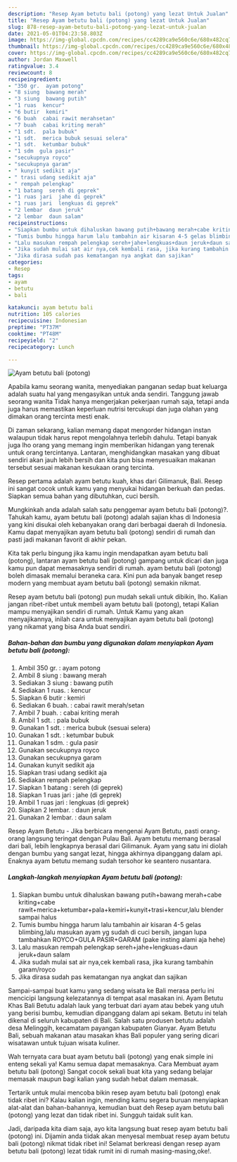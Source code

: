 ```yaml
---
description: "Resep Ayam betutu bali (potong) yang lezat Untuk Jualan"
title: "Resep Ayam betutu bali (potong) yang lezat Untuk Jualan"
slug: 878-resep-ayam-betutu-bali-potong-yang-lezat-untuk-jualan
date: 2021-05-01T04:23:58.803Z
image: https://img-global.cpcdn.com/recipes/cc4289ca9e560c6e/680x482cq70/ayam-betutu-bali-potong-foto-resep-utama.jpg
thumbnail: https://img-global.cpcdn.com/recipes/cc4289ca9e560c6e/680x482cq70/ayam-betutu-bali-potong-foto-resep-utama.jpg
cover: https://img-global.cpcdn.com/recipes/cc4289ca9e560c6e/680x482cq70/ayam-betutu-bali-potong-foto-resep-utama.jpg
author: Jordan Maxwell
ratingvalue: 3.4
reviewcount: 8
recipeingredient:
- "350 gr.  ayam potong"
- "8 siung  bawang merah"
- "3 siung  bawang putih"
- "1 ruas  kencur"
- "6 butir  kemiri"
- "6 buah  cabai rawit merahsetan"
- "7 buah  cabai kriting merah"
- "1 sdt.  pala bubuk"
- "1 sdt.  merica bubuk sesuai selera"
- "1 sdt.  ketumbar bubuk"
- "1 sdm  gula pasir"
- "secukupnya royco"
- "secukupnya garam"
- " kunyit sedikit aja"
- " trasi udang sedikit aja"
- " rempah pelengkap"
- "1 batang  sereh di geprek"
- "1 ruas jari  jahe di geprek"
- "1 ruas jari  lengkuas di geprek"
- "2 lembar  daun jeruk"
- "2 lembar  daun salam"
recipeinstructions:
- "Siapkan bumbu untuk dihaluskan bawang putih+bawang merah+cabe kriting+cabe rawit+merica+ketumbar+pala+kemiri+kunyit+trasi+kencur,lalu blender sampai halus"
- "Tumis bumbu hingga harum lalu tambahin air kisaran 4-5 gelas blimbing,lalu masukan ayam yg sudah di cuci bersih, jangan lupa tambahkan ROYCO+GULA PASIR+GARAM (pake insting alami aja hehe)"
- "Lalu masukan rempah pelengkap sereh+jahe+lengkuas+daun jeruk+daun salam"
- "Jika sudah mulai sat air nya,cek kembali rasa, jika kurang tambahin garam/royco"
- "Jika dirasa sudah pas kematangan nya angkat dan sajikan"
categories:
- Resep
tags:
- ayam
- betutu
- bali

katakunci: ayam betutu bali 
nutrition: 105 calories
recipecuisine: Indonesian
preptime: "PT37M"
cooktime: "PT48M"
recipeyield: "2"
recipecategory: Lunch

---
```



![Ayam betutu bali (potong)](https://img-global.cpcdn.com/recipes/cc4289ca9e560c6e/680x482cq70/ayam-betutu-bali-potong-foto-resep-utama.jpg)

Apabila kamu seorang wanita, menyediakan panganan sedap buat keluarga adalah suatu hal yang mengasyikan untuk anda sendiri. Tanggung jawab seorang  wanita Tidak hanya mengerjakan pekerjaan rumah saja, tetapi anda juga harus memastikan keperluan nutrisi tercukupi dan juga olahan yang dimakan orang tercinta mesti enak.

Di zaman  sekarang, kalian memang dapat mengorder hidangan instan walaupun tidak harus repot mengolahnya terlebih dahulu. Tetapi banyak juga lho orang yang memang ingin memberikan hidangan yang terenak untuk orang tercintanya. Lantaran, menghidangkan masakan yang dibuat sendiri akan jauh lebih bersih dan kita pun bisa menyesuaikan makanan tersebut sesuai makanan kesukaan orang tercinta. 

Resep pertama adalah ayam betutu kuah, khas dari Gilimanuk, Bali. Resep ini sangat cocok untuk kamu yang menyukai hidangan berkuah dan pedas. Siapkan semua bahan yang dibutuhkan, cuci bersih.

Mungkinkah anda adalah salah satu penggemar ayam betutu bali (potong)?. Tahukah kamu, ayam betutu bali (potong) adalah sajian khas di Indonesia yang kini disukai oleh kebanyakan orang dari berbagai daerah di Indonesia. Kamu dapat menyajikan ayam betutu bali (potong) sendiri di rumah dan pasti jadi makanan favorit di akhir pekan.

Kita tak perlu bingung jika kamu ingin mendapatkan ayam betutu bali (potong), lantaran ayam betutu bali (potong) gampang untuk dicari dan juga kamu pun dapat memasaknya sendiri di rumah. ayam betutu bali (potong) boleh dimasak memalui beraneka cara. Kini pun ada banyak banget resep modern yang membuat ayam betutu bali (potong) semakin nikmat.

Resep ayam betutu bali (potong) pun mudah sekali untuk dibikin, lho. Kalian jangan ribet-ribet untuk membeli ayam betutu bali (potong), tetapi Kalian mampu menyajikan sendiri di rumah. Untuk Kamu yang akan menyajikannya, inilah cara untuk menyajikan ayam betutu bali (potong) yang nikamat yang bisa Anda buat sendiri.

<!--inarticleads1-->

##### Bahan-bahan dan bumbu yang digunakan dalam menyiapkan Ayam betutu bali (potong):

1. Ambil 350 gr. : ayam potong
1. Ambil 8 siung : bawang merah
1. Sediakan 3 siung : bawang putih
1. Sediakan 1 ruas. : kencur
1. Siapkan 6 butir : kemiri
1. Sediakan 6 buah. : cabai rawit merah/setan
1. Ambil 7 buah. : cabai kriting merah
1. Ambil 1 sdt. : pala bubuk
1. Gunakan 1 sdt. : merica bubuk (sesuai selera)
1. Gunakan 1 sdt. : ketumbar bubuk
1. Gunakan 1 sdm. : gula pasir
1. Gunakan secukupnya royco
1. Gunakan secukupnya garam
1. Gunakan  kunyit sedikit aja
1. Siapkan  trasi udang sedikit aja
1. Sediakan  rempah pelengkap
1. Siapkan 1 batang : sereh (di geprek)
1. Siapkan 1 ruas jari : jahe (di geprek)
1. Ambil 1 ruas jari : lengkuas (di geprek)
1. Siapkan 2 lembar. : daun jeruk
1. Gunakan 2 lembar. : daun salam


Resep Ayam Betutu - Jika berbicara mengenai Ayam Betutu, pasti orang-orang langsung teringat dengan Pulau Bali. Ayam betutu memang berasal dari bali, lebih lengkapnya berasal dari Gilimanuk. Ayam yang satu ini diolah dengan bumbu yang sangat lezat, hingga akhirnya dipanggang dalam api. Enaknya ayam betutu memang sudah tersohor ke seantero nusantara. 

<!--inarticleads2-->

##### Langkah-langkah menyiapkan Ayam betutu bali (potong):

1. Siapkan bumbu untuk dihaluskan bawang putih+bawang merah+cabe kriting+cabe rawit+merica+ketumbar+pala+kemiri+kunyit+trasi+kencur,lalu blender sampai halus
1. Tumis bumbu hingga harum lalu tambahin air kisaran 4-5 gelas blimbing,lalu masukan ayam yg sudah di cuci bersih, jangan lupa tambahkan ROYCO+GULA PASIR+GARAM (pake insting alami aja hehe)
1. Lalu masukan rempah pelengkap sereh+jahe+lengkuas+daun jeruk+daun salam
1. Jika sudah mulai sat air nya,cek kembali rasa, jika kurang tambahin garam/royco
1. Jika dirasa sudah pas kematangan nya angkat dan sajikan


Sampai-sampai buat kamu yang sedang wisata ke Bali merasa perlu ini mencicipi langsung kelezatannya di tempat asal masakan ini. Ayam Betutu Khas Bali Betutu adalah lauk yang terbuat dari ayam atau bebek yang utuh yang berisi bumbu, kemudian dipanggang dalam api sekam. Betutu ini telah dikenal di seluruh kabupaten di Bali. Salah satu produsen betutu adalah desa Melinggih, kecamatam payangan kabupaten Gianyar. Ayam Betutu Bali, sebuah makanan atau masakan khas Bali populer yang sering dicari wisatawan untuk tujuan wisata kuliner. 

Wah ternyata cara buat ayam betutu bali (potong) yang enak simple ini enteng sekali ya! Kamu semua dapat memasaknya. Cara Membuat ayam betutu bali (potong) Sangat cocok sekali buat kita yang sedang belajar memasak maupun bagi kalian yang sudah hebat dalam memasak.

Tertarik untuk mulai mencoba bikin resep ayam betutu bali (potong) enak tidak ribet ini? Kalau kalian ingin, mending kamu segera buruan menyiapkan alat-alat dan bahan-bahannya, kemudian buat deh Resep ayam betutu bali (potong) yang lezat dan tidak ribet ini. Sungguh taidak sulit kan. 

Jadi, daripada kita diam saja, ayo kita langsung buat resep ayam betutu bali (potong) ini. Dijamin anda tiidak akan menyesal membuat resep ayam betutu bali (potong) nikmat tidak ribet ini! Selamat berkreasi dengan resep ayam betutu bali (potong) lezat tidak rumit ini di rumah masing-masing,oke!.

